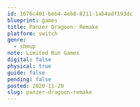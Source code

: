 ```yaml
---
id: 1676c401-beb4-4eb8-8211-1ab4adf193dc
blueprint: games
title: Panzer Dragoon: Remake
platform: switch
genre:
  - shmup
note: Limited Run Games
digital: false
physical: true
guide: false
pending: false
posted: 2020-11-20
slug: panzer-dragoon-remake
---
```

